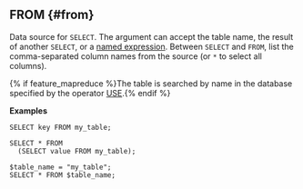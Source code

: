 ## FROM {#from}

Data source for `SELECT`. The argument can accept the table name, the result of another `SELECT`, or a [named expression](../../expressions.md#named-nodes). Between `SELECT` and `FROM`, list the comma-separated column names from the source (or `*` to select all columns).

{% if feature_mapreduce %}The table is searched by name in the database specified by the operator [USE](../../use.md).{% endif %}

**Examples**

```yql
SELECT key FROM my_table;
```

```yql
SELECT * FROM
  (SELECT value FROM my_table);
```

```yql
$table_name = "my_table";
SELECT * FROM $table_name;
```


